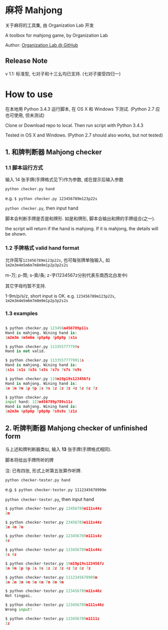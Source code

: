 # 麻将 Mahjong

关于麻将的工具集, 由 Organization Lab 开发

A toolbox for mahjong game, by Organization Lab

Author: [Organization Lab @ GitHub](Lab)

## Release Note
v 1.1: 标准型, 七对子和十三幺均已支持. (七对子接受四归一)

# How to use

在本地用 Python 3.4.3 运行脚本, 在 OS X 和 Windows 下测试. (Python 2.7 应也可使用, 但未测试)

Clone or Download repo to local. Then run script with Python 3.4.3

Tested in OS X and Windows. (Python 2.7 should also works, but not tested)

## 1. 和牌判断器 Mahjong checker 

### 1.1 脚本运行方式 

输入 14 张手牌(手牌格式见下)作为参数, 或在提示后输入参数

`python checker.py hand`

e.g. `$ python checker.py 123456789m123p22s`

`python checker.py`, then input hand

脚本会判断手牌是否是和牌形. 如是和牌形, 脚本会输出和牌的手牌组合(之一).

the script will return if the hand is mahjong. If it is mahjong, the details will be shown.

### 1.2 手牌格式 valid hand format

允许简写`123456789m123p22s`, 也可每张牌单独输入, 如 `1m2m3m4m5m6m7m8m9m1p2p3p2s2s`

m-万; p-筒; s-索/条; z-字(1234567z分别代表东南西北白发中)

其它字母均暂不支持.

1-9m/p/s/z, short input is OK.
e.g. `123456789m123p22s`, `1m2m3m4m5m6m7m8m9m1p2p3p2s2s`

### 1.3 examples
```python

$ python checker.py 123456m456789p11s
Hand is mahjong. Wining hand is:
1m2m3m 4m5m6m 4p5p6p 7p8p9p 1s1s

$ python checker.py 113355777799s
Hand is not valid.

$ python checker.py 11335577779911s
Hand is mahjong. Wining hand is:
1s1s 1s1s 3s3s 5s5s 7s7s 7s7s 9s9s

$ python checker.py 119m19p19s1234567z
Hand is mahjong. Wining hand is:
1m 1m 9m 1p 9p 1s 9s 1z 2z 3z 4z 5z 6z 7z

$ python checker.py
input hand: 123m456789p789s11z
Hand is mahjong. Wining hand is:
1m2m3m 4p5p6p 7p8p9p 7s8s9s 1z1z
```

## 2. 听牌判断器 Mahjong checker of unfinished form
与上述和牌判断器类似, 输入 **13** 张手牌(手牌格式相同).

脚本将给出手牌所听的牌

注: 已有四张, 形式上听第五张算作听牌.

`python checker-tester.py hand`

e.g. `$ python checker-tester.py 1112345678999m`

`python checker-tester.py`, then input hand

```python
$ python checker-tester.py 13456789m111s44z
2m

$ python checker-tester.py 23456789m111s44z
1m 4m 7m

$ python checker-tester.py 123456789m111s4z
4z

$ python checker-tester.py 123456789m11s44z
1s 4z

$ python checker-tester.py 19m19p19s1234567z
1m 9m 1p 9p 1s 9s 1z 2z 3z 4z 5z 6z 7z

$ python checker-tester.py 1112345678999m
1m 2m 3m 4m 5m 6m 7m 8m 9m

$ python checker-tester.py 123456789m11s46z
Not tingpai.

$ python checker-tester.py 123456789m111s46z
Wrong input!

$ python checker-tester.py 123456789m1111z
1z

```


